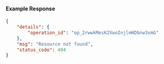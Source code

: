 <!-- Code generated for API Clients. DO NOT EDIT. -->

#### Example Response

```json
{
	"details": {
		"operation_id": "op_2rwwkMesK2VwoInjlmHDbnw3xmG"
	},
	"msg": "Resource not found",
	"status_code": 404
}
```
